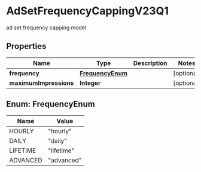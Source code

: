 

# AdSetFrequencyCappingV23Q1

ad set frequency capping model

## Properties

| Name | Type | Description | Notes |
|------------ | ------------- | ------------- | -------------|
|**frequency** | [**FrequencyEnum**](#FrequencyEnum) |  |  [optional] |
|**maximumImpressions** | **Integer** |  |  [optional] |



## Enum: FrequencyEnum

| Name | Value |
|---- | -----|
| HOURLY | &quot;hourly&quot; |
| DAILY | &quot;daily&quot; |
| LIFETIME | &quot;lifetime&quot; |
| ADVANCED | &quot;advanced&quot; |




